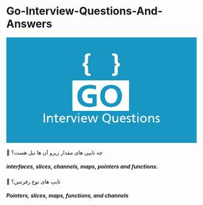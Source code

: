 # Go-Interview-Questions-And-Answers
![Image of Yaktocat](Go-interview-Questions.jpg)

🌱 چه تایپی های مقدار زیرو آن ها نیل هست؟ 
##### interfaces, slices, channels, maps, pointers and functions.

🌱 تایپ های نوع رفرتس؟ 
##### Pointers, slices, maps, functions, and channels 

